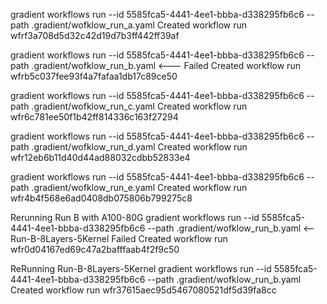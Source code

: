 gradient workflows run --id 5585fca5-4441-4ee1-bbba-d338295fb6c6 --path .gradient/wofklow_run_a.yaml 
Created workflow run wfrf3a708d5d32c42d19d7b3ff442ff39af

gradient workflows run --id 5585fca5-4441-4ee1-bbba-d338295fb6c6 --path .gradient/wofklow_run_b.yaml <--- Failed 
Created workflow run wfrb5c037fee93f4a7fafaa1db17c89ce50

gradient workflows run --id 5585fca5-4441-4ee1-bbba-d338295fb6c6 --path .gradient/wofklow_run_c.yaml 
Created workflow run wfr6c781ee50f1b42ff814336c163f27294

gradient workflows run --id 5585fca5-4441-4ee1-bbba-d338295fb6c6 --path .gradient/wofklow_run_d.yaml 
Created workflow run wfr12eb6b11d40d44ad88032cdbb52833e4

gradient workflows run --id 5585fca5-4441-4ee1-bbba-d338295fb6c6 --path .gradient/wofklow_run_e.yaml 
Created workflow run wfr4b4f568e6ad0408db075806b799275c8

Rerunning Run B with A100-80G
gradient workflows run --id 5585fca5-4441-4ee1-bbba-d338295fb6c6 --path .gradient/wofklow_run_b.yaml <-- Run-B-8Layers-5Kernel Failed
Created workflow run wfr0d04167ed69c47a2bafffaab4f2f9c50

ReRunning Run-B-8Layers-5Kernel
gradient workflows run --id 5585fca5-4441-4ee1-bbba-d338295fb6c6 --path .gradient/wofklow_run_b.yaml 
Created workflow run wfr37615aec95d5467080521df5d39fa8cc